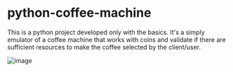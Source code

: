 # python-coffee-machine
This is a python project developed only with the basics. It's a simply emulator of a coffee machine that works with coins and validate if there are sufficient resources to make the coffee selected by the client/user.

![image](https://user-images.githubusercontent.com/69769751/217352905-32566b98-790f-40e0-b657-3c12daf34ed6.png)
